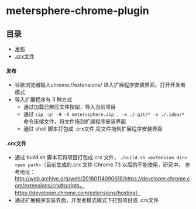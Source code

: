 # metersphere-chrome-plugin



## 目录

- [发布](#发布)
- [.crx文件](#.crx文件)

#### 发布

  - 谷歌浏览器输入chrome://extensions/ 进入扩展程序安装界面，打开开发者模式
  - 导入扩展程序有 3 种方式
     - 通过加载已解压文件按钮，导入当前项目
     - 通过 `zip -qr -9 -X metervsphere.zip . -x ./.git/* -x ./.idea/*` 命令压缩文件，将文件拖到扩展程序安装界面
     - 通过 shell 脚本打包成 .crx文件,将文件拖到扩展程序安装界面


#### .crx文件
   - 通过 build.sh 脚本可将项目打包成.crx 文件，`./build.sh <extension dir> <pem path>`（目前生成的.crx 文件 Chrome 73 以后的不能使用，研究中。  参考地址：http://web.archive.org/web/20180114090616/https://developer.chrome.com/extensions/crx#scripts，https://developer.chrome.com/extensions/hosting）
   - 通过扩展程序安装界面，开发者模式模式下打包项目成 .crx文件
  


